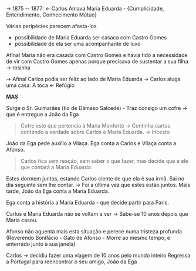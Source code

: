 -> 1875 -- 1877: <- Carlos Amava Maria Eduarda - {Cumplicidade, Entendimento, Conhecimento Mútuo}

Várias peripécies parecem afasta-los
- possibilidade de Maria Eduarda ser casaca com Castro Gomes
- possibilidade de ela ser uma acompanhante de luxo

Afinal Maria não era casada com Castro Gomes e havia tido a necessidade de vir com Castro Gomes apenas porque precisava de sustentar a sua filha -> rosinha

-> Afinal Carlos podia ser feliz ao lado de Maria Eduarda -> Carlos aluga uma casa: A toca <- Refúgio

**MAS**

Surge o Sr. Guimarães (tio de Dâmaso Salcede) - Traz consigo um cofre -> que é entregue a João da Ega

> Cofre este que pertencia à Maria Monforte -> Continha cartas contendo a verdade sobre Carlos e Maria Eduarda. -> Incesto

João da Ega pede auxílio a Vilaça. Ega conta a Carlos e Vilaça conta a Afonso.

> Carlos fica sem reação, sem saber o que fazer, mas decide que é ele que contará a Maria Eduarda.

Estes dormem juntos, estando Carlos ciente de que ela é sua irmã. Sai no dia seguinte sem lhe contar. -> Foi a última vez que estes estão juntos.
Mais tarde, João da Ega conta a Maria Eduarda.

Ega conta a história a Maria Eduarda - que decide partir para Paris.

Carlos e Maria Eduarda não se voltam a ver -> Sabe-se 10 anos depois que Maria casou.

Afonso não aguenta mais esta situação e perece numa tristeza profunda (Reverendo Bonifácio - Gato de Afonso - Morre ao mesmo tempo, e enterrado junto à sua janela)

Carlos -> decidiu fazer uma viagem de 10 anos pelo mundo inteiro
Regressa a Portugal para reencontrar o seu amigo, João da Ega

